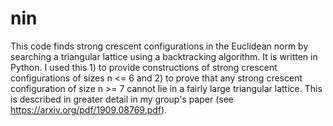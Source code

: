 # nin
This code finds strong crescent configurations in the Euclidean norm by searching a triangular lattice using a backtracking algorithm. It is written in Python. I used this 1) to provide constructions of strong crescent configurations of sizes n <= 6 and 2) to prove that any strong crescent configuration of size n >= 7 cannot lie in a fairly large triangular lattice. This is described in greater detail in my group's paper (see https://arxiv.org/pdf/1909.08769.pdf). 
